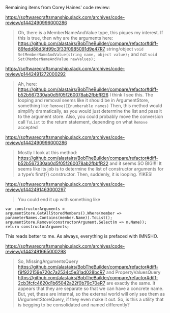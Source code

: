 Remaining items from Corey Haines' code review:

https://softwarecraftsmanship.slack.com/archives/code-review/p1442490996000286
> Oh, there is a MemberNameAndValue type, this piques my interest. If this is true, then why are the arguments here: https://github.com/alastairs/BobTheBuilder/compare/refactor#diff-89fedd88d3fd99c3f33f0985091d9e47R7
> string/object
> ```void SetMemberNameAndValue(string name, object value);```
> and not
> ```void Set(MemberNameAndValue newValues);```

https://softwarecraftsmanship.slack.com/archives/code-review/p1442491272000292
> Ah, here: https://github.com/alastairs/BobTheBuilder/compare/refactor#diff-b52b567330ab0d5f05f260078ab2fbbfR26
> I think I see this. The looping and removal seems like it should be in ArgumentStore, something like
> ```Remove(IEnumberable names)```
> Then, this method would simplify dramatically, as you would just determine the list and pass it to the argument store.
> Also, you could probably move the conversion call `ToList` to the return statement, depending on what `Remove` accepted

https://softwarecraftsmanship.slack.com/archives/code-review/p1442490996000286
> Mostly I look at this method: https://github.com/alastairs/BobTheBuilder/compare/refactor#diff-b52b567330ab0d5f05f260078ab2fbbfR22
and it seems SO BIG!!!! It seems like its job is to determine the list of constructor arguments for a type’s first(?) constructor. Then, suddenly, it is looping. YIKES!

https://softwarecraftsmanship.slack.com/archives/code-review/p1442491463000297
> You could end it up with something like
```var parameterNames = destinationType.GetConstructors().Single().GetParameters().Select(p => p.Name.ToPascalCase());
var constructorArguments = argumentStore.GetAllStoredMembers().Where(member => parameterNames.Contains(member.Name)).ToList();
argumentStore.Remove(constructorArgument.Select(m => m.Name));
return constructorArguments;
```
This reads better to me.
As always, everything is prefaced with IMNSHO.

https://softwarecraftsmanship.slack.com/archives/code-review/p1442491665000298
> So,
MissingArgumentsQuery https://github.com/alastairs/BobTheBuilder/compare/refactor#diff-f9f922159e720c7a2534c5e31ad028bcR7
and
PropertyValuesQuery https://github.com/alastairs/BobTheBuilder/compare/refactor#diff-2cb3fcfc4620d1b65042a22f0b79c70eR7
are exactly the same. It appears that they are separate so that we can have a concrete name. But, yet, these are internal, so the external world will only see them as IArgumentStoreQuery, if they even make it out.
So, is this a utility that is begging to be consolidated and named differently?
